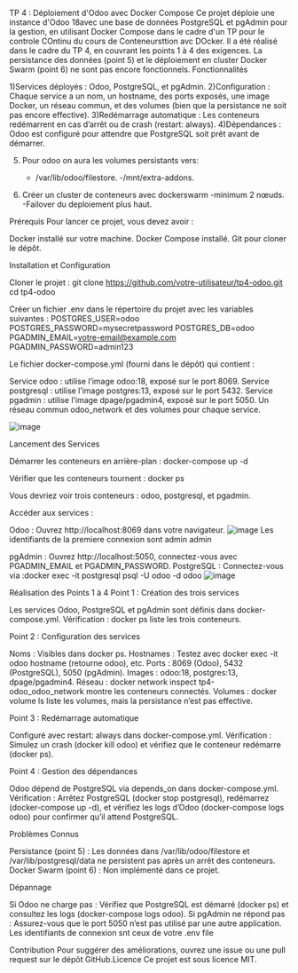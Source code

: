 TP 4 : Déploiement d'Odoo avec Docker Compose
Ce projet déploie une instance d'Odoo 18avec une base de données PostgreSQL et pgAdmin pour la gestion, en utilisant Docker Compose dans le cadre d'un TP pour le controle COntinu du cours de Conteneursttion avc DOcker. Il a été réalisé dans le cadre du TP 4, en couvrant les points 1 à 4 des exigences. La persistance des données (point 5) et le déploiement en cluster Docker Swarm (point 6) ne sont pas encore fonctionnels.
Fonctionnalités

1)Services déployés : Odoo, PostgreSQL, et pgAdmin.
2)Configuration : Chaque service a un nom, un hostname, des ports exposés, une image Docker, un réseau commun, et des volumes (bien que la persistance ne soit pas encore effective).
3)Redémarrage automatique : Les conteneurs redémarrent en cas d’arrêt ou de crash (restart: always).
4)Dépendances : Odoo est configuré pour attendre que PostgreSQL soit prêt avant de démarrer.

5) Pour odoo on aura les volumes persistants vers:
	- /var/lib/odoo/filestore.
	-/mnt/extra-addons.

6) Créer un cluster de conteneurs avec dockerswarm
	-minimum 2 nœuds.
	-Failover du deploiement plus haut.

Prérequis
Pour lancer ce projet, vous devez avoir :

Docker installé sur votre machine.
Docker Compose installé.
Git pour cloner le dépôt.

Installation et Configuration

Cloner le projet :
git clone https://github.com/votre-utilisateur/tp4-odoo.git
cd tp4-odoo


Créer un fichier .env dans le répertoire du projet avec les variables suivantes :
POSTGRES_USER=odoo
POSTGRES_PASSWORD=mysecretpassword
POSTGRES_DB=odoo
PGADMIN_EMAIL=votre-email@example.com
PGADMIN_PASSWORD=admin123


Le fichier docker-compose.yml (fourni dans le dépôt) qui contient :

Service odoo : utilise l’image odoo:18, exposé sur le port 8069.
Service postgresql : utilise l’image postgres:13, exposé sur le port 5432.
Service pgadmin : utilise l’image dpage/pgadmin4, exposé sur le port 5050.
Un réseau commun odoo_network et des volumes pour chaque service.


![image](https://github.com/user-attachments/assets/89a442ea-8682-4aac-9d12-c230294abc1f)

Lancement des Services

Démarrer les conteneurs en arrière-plan :
docker-compose up -d


Vérifier que les conteneurs tournent :
docker ps

Vous devriez voir trois conteneurs : odoo, postgresql, et pgadmin.

Accéder aux services :

Odoo : Ouvrez http://localhost:8069 dans votre navigateur.
![image](https://github.com/user-attachments/assets/9d1538f4-8355-4f67-a69d-506fd92f0537)
Les identifiants de la premiere connexion sont admin admin

pgAdmin : Ouvrez http://localhost:5050, connectez-vous avec PGADMIN_EMAIL et PGADMIN_PASSWORD.
PostgreSQL : Connectez-vous via :docker exec -it postgresql psql -U odoo -d odoo
![image](https://github.com/user-attachments/assets/943c5cef-6cc8-459c-ac1a-8c17f1325ee2)






Réalisation des Points 1 à 4
Point 1 : Création des trois services

Les services Odoo, PostgreSQL et pgAdmin sont définis dans docker-compose.yml.
Vérification : docker ps liste les trois conteneurs.

Point 2 : Configuration des services

Noms : Visibles dans docker ps.
Hostnames : Testez avec docker exec -it odoo hostname (retourne odoo), etc.
Ports : 8069 (Odoo), 5432 (PostgreSQL), 5050 (pgAdmin).
Images : odoo:18, postgres:13, dpage/pgadmin4.
Réseau : docker network inspect tp4-odoo_odoo_network montre les conteneurs connectés.
Volumes : docker volume ls liste les volumes, mais la persistance n’est pas effective.

Point 3 : Redémarrage automatique

Configuré avec restart: always dans docker-compose.yml.
Vérification : Simulez un crash (docker kill odoo) et vérifiez que le conteneur redémarre (docker ps).

Point 4 : Gestion des dépendances

Odoo dépend de PostgreSQL via depends_on dans docker-compose.yml.
Vérification : Arrêtez PostgreSQL (docker stop postgresql), redémarrez (docker-compose up -d), et vérifiez les logs d’Odoo (docker-compose logs odoo) pour confirmer qu’il attend PostgreSQL.

Problèmes Connus

Persistance (point 5) : Les données dans /var/lib/odoo/filestore et /var/lib/postgresql/data ne persistent pas après un arrêt des conteneurs.
Docker Swarm (point 6) : Non implémenté dans ce projet.

Dépannage

Si Odoo ne charge pas : Vérifiez que PostgreSQL est démarré (docker ps) et consultez les logs (docker-compose logs odoo).
Si pgAdmin ne répond pas : Assurez-vous que le port 5050 n’est pas utilisé par une autre application.
Les identifiants de connexion snt ceux de votre .env file

Contribution
Pour suggérer des améliorations, ouvrez une issue ou une pull request sur le dépôt GitHub.Licence
Ce projet est sous licence MIT.
